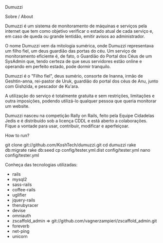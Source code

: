 Dumuzzi


Sobre / About

Dumuzzi é um sistema de monitoramento de máquinas e serviços pela internet que tem como objetivo verificar o estado atual de cada serviço e, em caso de queda ou grande lentidão, emitir avisos ao administrador.

O nome Dumuzzi vem da mitologia sumérica, onde Dumuzzi representava um filho fiel, um deus guardião das portas do céu. Um serviço de monitoramento eficiente é, de fato, o Guardião do Portal dos Céus de um SysAdmin que, tendo certeza de que seus servidores estão online e operando em perfeito estado, pode dormir tranquilo.

Dumuzzi é o "Filho fiel", deus sumério, consorte de Inanna, irmão de Geshtin-anna, rei-pastor de Uruk, guardião do portal dos céus de Anu, junto com Gishzida, e pescador de Ku'ara.

A utilização do serviço é totalmente gratuita e sem restrições, limitações e outra imposições, podendo utilizá-lo qualquer pessoa que queria monitorar um website.

Dumuzzi nasceu na competição Rally on Rails, feito pela Equipe Cidadelas Jedis e é distribuído sob a licença CDDL e está aberto a colaborações. Fique a vontade para usar, contribuir, modificar e aperfeiçoar.


How to run?

 git clone git://github.com/KoshTech/dumuzzi.git
 cd dumuzzi
 rake db:migrate
 rake db:seed
 cp config/tester.yml.dist config/tester.yml
 nano config/tester.yml
 


Conheça das tecnologias utilizadas:

- rails 
- mysql2 
- sass-rails 
- coffee-rails 
- uglifier 
- jquery-rails 
- therubyracer 
- devise 
- omniauth 
- zscaffold_admin => git://github.com/vagnerzampieri/zscaffold_admin.git 
- foreverb 
- net-ping 
- unicorn


